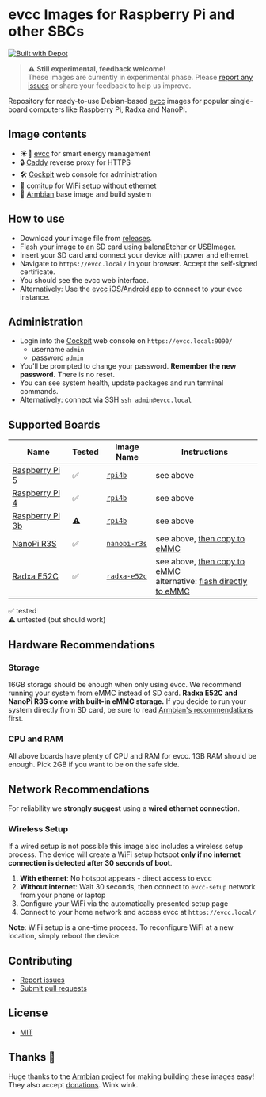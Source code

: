 # evcc Images for Raspberry Pi and other SBCs

[![Built with Depot](https://depot.dev/badges/built-with-depot.svg)](https://depot.dev/?utm_source=evcc)

> **⚠️ Still experimental, feedback welcome!**  
> These images are currently in experimental phase. Please [report any issues](https://github.com/evcc-io/images/issues) or share your feedback to help us improve.

Repository for ready-to-use Debian-based [evcc](https://evcc.io) images for popular single-board computers like Raspberry Pi, Radxa and NanoPi.

## Image contents

- ☀️🚗 [evcc](https://evcc.io) for smart energy management
- 🔒 [Caddy](https://caddyserver.com) reverse proxy for HTTPS
- 🛠️ [Cockpit](https://cockpit-project.org) web console for administration
- 📶 [comitup](https://github.com/davesteele/comitup) for WiFi setup without ethernet
- 🐧 [Armbian](https://www.armbian.com) base image and build system

## How to use

- Download your image file from [releases](https://github.com/evcc-io/images/releases).
- Flash your image to an SD card using [balenaEtcher](https://www.balena.io/etcher/) or [USBImager](https://gitlab.com/bztsrc/usbimager).
- Insert your SD card and connect your device with power and ethernet.
- Navigate to `https://evcc.local/` in your browser. Accept the self-signed certificate.
- You should see the evcc web interface.
- Alternatively: Use the [evcc iOS/Android app](http://github.com/evcc-io/app) to connect to your evcc instance.

## Administration

- Login into the [Cockpit](https://cockpit-project.org) web console on `https://evcc.local:9090/`
  - username `admin`
  - password `admin`
- You'll be prompted to change your password. **Remember the new password.** There is no reset.
- You can see system health, update packages and run terminal commands.
- Alternatively: connect via SSH `ssh admin@evcc.local`

## Supported Boards

| Name                                                                                      | Tested | Image Name                                                 | Instructions                                                                                                                                                                                                     |
| ----------------------------------------------------------------------------------------- | ------ | ---------------------------------------------------------- | ---------------------------------------------------------------------------------------------------------------------------------------------------------------------------------------------------------------- |
| [Raspberry Pi 5](https://www.raspberrypi.com/products/raspberry-pi-5/)                    | ✅     | [`rpi4b`](https://github.com/evcc-io/images/releases)      | see above                                                                                                                                                                                                        |
| [Raspberry Pi 4](https://www.raspberrypi.com/products/raspberry-pi-4-model-b/)            | ✅     | [`rpi4b`](https://github.com/evcc-io/images/releases)      | see above                                                                                                                                                                                                        |
| [Raspberry Pi 3b](https://www.raspberrypi.com/products/raspberry-pi-3-model-b/)           | ⚠️     | [`rpi4b`](https://github.com/evcc-io/images/releases)      | see above                                                                                                                                                                                                        |
| [NanoPi R3S](https://www.friendlyelec.com/index.php?route=product/product&product_id=311) | ✅     | [`nanopi-r3s`](https://github.com/evcc-io/images/releases) | see above, [then copy to eMMC](https://docs.armbian.com/User-Guide_Getting-Started/#installation)                                                                                                                |
| [Radxa E52C](https://radxa.com/products/network-computer/e52c/)                           | ✅     | [`radxa-e52c`](https://github.com/evcc-io/images/releases) | see above, [then copy to eMMC](https://docs.armbian.com/User-Guide_Getting-Started/#installation)<br/>alternative: [flash directly to eMMC](https://docs.radxa.com/en/e/e52c/getting-started/install-os/maskrom) |

✅ tested<br/>
⚠️ untested (but should work)

## Hardware Recommendations

### Storage

16GB storage should be enough when only using evcc.
We recommend running your system from eMMC instead of SD card.
**Radxa E52C and NanoPi R3S come with built-in eMMC storage.**
If you decide to run your system directly from SD card, be sure to read [Armbian's recommendations](https://docs.armbian.com/User-Guide_Getting-Started/#armbian-getting-started-guide) first.

### CPU and RAM

All above boards have plenty of CPU and RAM for evcc.
1GB RAM should be enough.
Pick 2GB if you want to be on the safe side.

## Network Recommendations

For reliability we **strongly suggest** using a **wired ethernet connection**.

### Wireless Setup

If a wired setup is not possible this image also includes a wireless setup process.
The device will create a WiFi setup hotspot **only if no internet connection is detected after 30 seconds of boot**.

1. **With ethernet**: No hotspot appears - direct access to evcc
2. **Without internet**: Wait 30 seconds, then connect to `evcc-setup` network from your phone or laptop
3. Configure your WiFi via the automatically presented setup page
4. Connect to your home network and access evcc at `https://evcc.local/`

**Note**: WiFi setup is a one-time process. To reconfigure WiFi at a new location, simply reboot the device.

## Contributing

- [Report issues](https://github.com/evcc-io/images/issues)
- [Submit pull requests](https://github.com/evcc-io/images/pulls)

## License

- [MIT](LICENSE)

## Thanks 💚

Huge thanks to the [Armbian](https://www.armbian.com) project for making building these images easy!
They also accept [donations](https://www.armbian.com/donate/). Wink wink.
